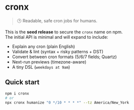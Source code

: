 # cronx

> 🕒 Readable, safe cron jobs for humans.

This is the **seed release** to secure the `cronx` name on npm.  
The initial API is minimal and will expand to include:

- Explain any cron (plain English)
- Validate & lint (syntax + risky patterns + DST)
- Convert between cron formats (5/6/7 fields; Quartz)
- Next-run previews (timezone-aware)
- A tiny DSL (`weekdays at 9am`)

## Quick start

```bash
npm i cronx
# or
npx cronx humanize "0 */10 * * * *" --tz America/New_York
```
